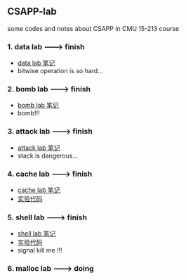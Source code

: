 ## CSAPP-lab

some codes and notes about CSAPP in CMU 15-213 course

### 1. data lab ---> finish
- [data lab 笔记](./lab-notes/data.md)
- bitwise operation is so hard...

### 2. bomb lab ---> finish
- [bomb lab 笔记](lab-notes/bomb.md)
- bomb!!!

### 3. attack lab ---> finish
- [attack lab 笔记](lab-notes/attack.md)
- stack is dangerous...

### 4. cache lab ---> finish
- [cache lab 笔记](lab-notes/cache.md)
- [实验代码](./cachelab-handout/cachelab.c)

### 5. shell lab ---> finish
- [shell lab 笔记](lab-notes/shell.md)
- [实验代码](./shlab-handout/tsh.c)
- signal kill me !!!

### 6. malloc lab ---> doing
